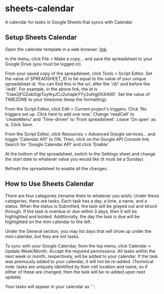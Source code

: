 # sheets-calendar

A calendar for tasks in Google Sheets that syncs with Calendar

## Setup Sheets Calendar

Open the calendar template in a web browser: [link](https://docs.google.com/spreadsheets/d/1Uae2jFOZab0qpTuythyJCJ2uhapkYYy2uhlgj0hXA60/edit?usp=sharing).

In the menu, click File > Make a copy... and save the spreadsheet to your Google Drive (you must be logged in).

From your saved copy of the spreadsheet, click Tools > Script Editor. Set the value of SPREADSHEET_ID to be equal to the value of your unique spreadsheet id. You can find this in the url, after the '/d/' and before the '/edit'. For example, in the above link, the id is '1Uae2jFOZab0qpTuythyJCJ2uhapkYYy2uhlgj0hXA60'. Set the value of TIMEZONE to your timezone (keep the formatting).

From the Script Editor, click Edit > Current project's triggers. Click 'No triggers set up. Click here to add one now.' Change 'readCell' to 'createMenu' and 'Time-driven' to 'From spreadsheet'. Leave 'On open' as is. Click Save.

From the Script Editor, click Resources > Advanced Google services... and toggle 'Calendar API' to ON. Then, click on the Google API Console link. Search for 'Google Calendar API' and click 'Enable'.

At the bottom of the spreadsheet, switch to the Settings sheet and change the start date to whatever value you would like (it must be a Sunday).

Refresh the spreadsheet to enable all the changes.

## How to Use Sheets Calendar

There are four categories (rename them to whatever you wish). Under these categories, there are tasks. Each task has a day, a time, a name, and a status. When the status is Submitted, the task will be grayed out and struck through. If the task is overdue or due within 3 days, then it will be highlighted and bolded. Additionally, the day the task is due will be highlighted on the mini calendar to the left.

Under the General section, you may list days that will show up under the mini calendar, but they are not tasks.

To sync with your Google Calendar, from the top menu, click Calendar > Update Week/Month. Accept the required permissions. All tasks within the next week or month, respectively, will be added to your calendar. If the task was previously added to your calendar, it will not be re-added. (Technical note: tasks are uniquely identified by their cell location and name, so if either of these are changed, then the task will be re-added upon next update).

Your tasks will appear in your calendar as '<category name> <task name>'.
